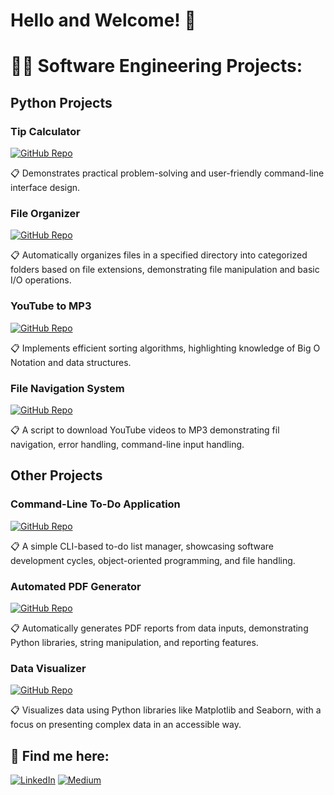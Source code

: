 <h1>Hello and Welcome! 👋</h1>

<h1>👨‍💻 Software Engineering Projects:</h1>

<h2>Python Projects</h2>

<h3>Tip Calculator</h3>

[![GitHub Repo](https://img.shields.io/badge/GitHub_Repo-blue?style=for-the-badge&logo=github)](https://github.com/HakubaCode/Tip-Calculator)

📋 Demonstrates practical problem-solving and user-friendly command-line interface design.

<h3>File Organizer</h3>

[![GitHub Repo](https://img.shields.io/badge/GitHub_Repo-blue?style=for-the-badge&logo=github)](https://github.com/HakubaCode/file-organizer)

📋 Automatically organizes files in a specified directory into categorized folders based on file extensions, demonstrating file manipulation and basic I/O operations.

<h3>YouTube to MP3</h3>

[![GitHub Repo](https://img.shields.io/badge/GitHub_Repo-blue?style=for-the-badge&logo=github)](https://github.com/HakubaCode/YouTubeMP3)

📋 Implements efficient sorting algorithms, highlighting knowledge of Big O Notation and data structures.

<h3>File Navigation System</h3>

[![GitHub Repo](https://img.shields.io/badge/GitHub_Repo-blue?style=for-the-badge&logo=github)](https://github.com/HakubaCode/File-Navigation-System)

📋 A script to download YouTube videos to MP3 demonstrating fil navigation, error handling, command-line input handling.

<h2>Other Projects</h2>

<h3>Command-Line To-Do Application</h3>

[![GitHub Repo](https://img.shields.io/badge/GitHub_Repo-blue?style=for-the-badge&logo=github)](https://github.com/HakubaCode/ToDo-App)

📋 A simple CLI-based to-do list manager, showcasing software development cycles, object-oriented programming, and file handling.

<h3>Automated PDF Generator</h3>

[![GitHub Repo](https://img.shields.io/badge/GitHub_Repo-blue?style=for-the-badge&logo=github)](https://github.com/HakubaCode/PDF-Generator)

📋 Automatically generates PDF reports from data inputs, demonstrating Python libraries, string manipulation, and reporting features.

<h3>Data Visualizer</h3>

[![GitHub Repo](https://img.shields.io/badge/GitHub_Repo-blue?style=for-the-badge&logo=github)](https://github.com/HakubaCode/Data-Visualizer)

📋 Visualizes data using Python libraries like Matplotlib and Seaborn, with a focus on presenting complex data in an accessible way.

<h2> 🤝 Find me here:</h2>

[![LinkedIn](https://img.shields.io/badge/LinkedIn-0a66c2?style=for-the-badge&logo=linkedin&logoColor=white)](https://linkedin.com/in/seandesilva)
[![Medium](https://img.shields.io/badge/Medium-000000?style=for-the-badge&logo=medium&logoColor=white)](https://medium.com/@hakuba)
